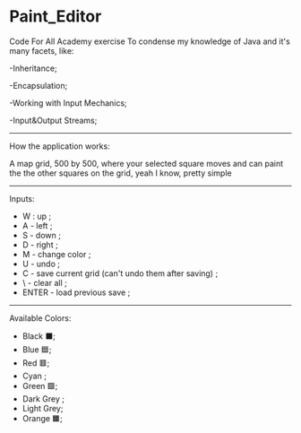 # Paint_Editor
Code For All Academy exercise 
To condense my knowledge of Java and it's many facets, like:

  -Inheritance;

  -Encapsulation;
  
  -Working with Input Mechanics;
  
  -Input&Output Streams;
********

How the application works: 

A map grid, 500 by 500, where your selected square moves and can paint the the other squares on the grid, yeah I know, pretty simple 
********
Inputs:
- W : up ;
- A - left ;
- S - down ;
- D - right ;
- M - change color ;
- U - undo ;
- C - save current grid (can't undo them after saving) ;
- \ - clear all ;
- ENTER - load previous save ;
*******
Available Colors:
- Black ⬛;
- Blue 🟦;
- Red 🟥;
- Cyan ;
- Green 🟩;
- Dark Grey ;
- Light Grey;
- Orange 🟧;



